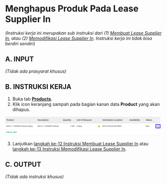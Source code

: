 # Menghapus Produk Pada Lease Supplier In

*(Instruksi kerja ini merupakan sub instruksi dari (1) [Membuat Lease Supplier In](./membuat.md), atau (2) [Memodifikasi Lease Supplier In](./modifikasi.md). Instruksi kerja ini tidak bisa berdiri sendiri)*

## A. INPUT

*(Tidak ada prasyarat khusus)*

## B. INSTRUKSI KERJA

1. Buka tab **[Products](./penjelasan.md#tab-products)**.
2. Klik icon keranjang sampah pada bagian kanan data **Product** yang akan dihapus.

![](../../img/lease-supplier-in/tombol-hapus-produk.png)

3. Lanjutkan [langkah ke-12 Instruksi Membuat Lease Supplier In](./membuat.md#l12) atau [langkah ke-13 Instruksi Memodifikasi Lease Supplier In](./modifikasi.md#l13).

## C. OUTPUT

*(Tidak ada instruksi khusus)*
